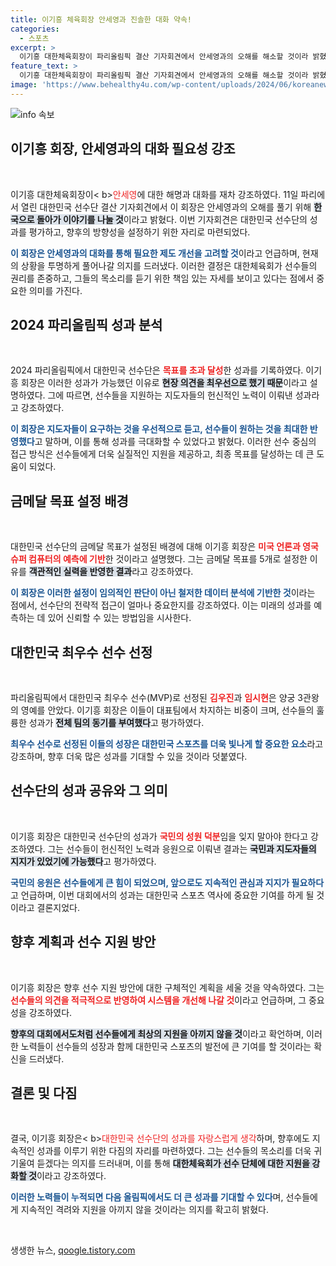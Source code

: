 ```yaml
---
title: 이기흥 체육회장 안세영과 진솔한 대화 약속!
categories:
  - 스포츠
excerpt: >
  이기흥 대한체육회장이 파리올림픽 결산 기자회견에서 안세영과의 오해를 해소할 것이라 밝혔습니다. 그는 성과를 이끈 원동력으로 현장 의견을 강조하며, 향후 제도 개선도 예고했습니다. 클릭해 더 알아보세요!
feature_text: >
  이기흥 대한체육회장이 파리올림픽 결산 기자회견에서 안세영과의 오해를 해소할 것이라 밝혔습니다. 그는 성과를 이끈 원동력으로 현장 의견을 강조하며, 향후 제도 개선도 예고했습니다. 클릭해 더 알아보세요!
image: 'https://www.behealthy4u.com/wp-content/uploads/2024/06/koreanews.jpg'
---
```


<p><img src="https://www.behealthy4u.com/wp-content/uploads/2024/06/koreanews.jpg" alt="info 속보" /></p>

<h2 data-ke-size="size26">이기흥 회장, 안세영과의 대화 필요성 강조</h2>

<p data-ke-size="size16">&nbsp;</p>

<p>이기흥 대한체육회장이&lt; b><span style="color: #ee2323;">안세영</span></b>에 대한 해명과 대화를 재차 강조하였다. 11일 파리에서 열린 대한민국 선수단 결산 기자회견에서 이 회장은 안세영과의 오해를 풀기 위해 <b><span style="background-color: #21538527;">한국으로 돌아가 이야기를 나눌 것</span></b>이라고 밝혔다. 이번 기자회견은 대한민국 선수단의 성과를 평가하고, 향후의 방향성을 설정하기 위한 자리로 마련되었다. </p>

<p><b><span style="color: #1a5490;">이 회장은 안세영과의 대화를 통해 필요한 제도 개선을 고려할 것</span></b>이라고 언급하며, 현재의 상황을 투명하게 풀어나갈 의지를 드러냈다. 이러한 결정은 대한체육회가 선수들의 권리를 존중하고, 그들의 목소리를 듣기 위한 책임 있는 자세를 보이고 있다는 점에서 중요한 의미를 가진다.</p>

<h2 data-ke-size="size26">2024 파리올림픽 성과 분석</h2>

<p data-ke-size="size16">&nbsp;</p>

<p>2024 파리올림픽에서 대한민국 선수단은 <b><span style="color: #ee2323;">목표를 초과 달성</span></b>한 성과를 기록하였다. 이기흥 회장은 이러한 성과가 가능했던 이유로 <b><span style="background-color: #21538527;">현장 의견을 최우선으로 했기 때문</span></b>이라고 설명하였다. 그에 따르면, 선수들을 지원하는 지도자들의 헌신적인 노력이 이뤄낸 성과라고 강조하였다.</p>

<p><b><span style="color: #1a5490;">이 회장은 지도자들이 요구하는 것을 우선적으로 듣고, 선수들이 원하는 것을 최대한 반영했다</span></b>고 말하며, 이를 통해 성과를 극대화할 수 있었다고 밝혔다. 이러한 선수 중심의 접근 방식은 선수들에게 더욱 실질적인 지원을 제공하고, 최종 목표를 달성하는 데 큰 도움이 되었다.</p>

<h2 data-ke-size="size26">금메달 목표 설정 배경</h2>

<p data-ke-size="size16">&nbsp;</p>

<p>대한민국 선수단의 금메달 목표가 설정된 배경에 대해 이기흥 회장은 <b><span style="color: #ee2323;">미국 언론과 영국 슈퍼 컴퓨터의 예측에 기반</span></b>한 것이라고 설명했다. 그는 금메달 목표를 5개로 설정한 이유를 <b><span style="background-color: #21538527;">객관적인 실력을 반영한 결과</span></b>라고 강조하였다. </p>

<p><b><span style="color: #1a5490;">이 회장은 이러한 설정이 임의적인 판단이 아닌 철저한 데이터 분석에 기반한 것</span></b>이라는 점에서, 선수단의 전략적 접근이 얼마나 중요한지를 강조하였다. 이는 미래의 성과를 예측하는 데 있어 신뢰할 수 있는 방법임을 시사한다.</p>

<h2 data-ke-size="size26">대한민국 최우수 선수 선정</h2>

<p data-ke-size="size16">&nbsp;</p>

<p>파리올림픽에서 대한민국 최우수 선수(MVP)로 선정된 <b><span style="color: #ee2323;">김우진</span></b>과 <b><span style="color: #ee2323;">임시현</span></b>은 양궁 3관왕의 영예를 안았다. 이기흥 회장은 이들이 대표팀에서 차지하는 비중이 크며, 선수들의 훌륭한 성과가 <b><span style="background-color: #21538527;">전체 팀의 동기를 부여했다</span></b>고 평가하였다.</p>

<p><b><span style="color: #1a5490;">최우수 선수로 선정된 이들의 성장은 대한민국 스포츠를 더욱 빛나게 할 중요한 요소</span></b>라고 강조하며, 향후 더욱 많은 성과를 기대할 수 있을 것이라 덧붙였다.</p>

<h2 data-ke-size="size26">선수단의 성과 공유와 그 의미</h2>

<p data-ke-size="size16">&nbsp;</p>

<p>이기흥 회장은 대한민국 선수단의 성과가 <b><span style="color: #ee2323;">국민의 성원 덕분</span></b>임을 잊지 말아야 한다고 강조하였다. 그는 선수들이 헌신적인 노력과 응원으로 이뤄낸 결과는 <b><span style="background-color: #21538527;">국민과 지도자들의 지지가 있었기에 가능했다</span></b>고 평가하였다.</p>

<p><b><span style="color: #1a5490;">국민의 응원은 선수들에게 큰 힘이 되었으며, 앞으로도 지속적인 관심과 지지가 필요하다</span></b>고 언급하며, 이번 대회에서의 성과는 대한민국 스포츠 역사에 중요한 기여를 하게 될 것이라고 결론지었다.</p>

<h2 data-ke-size="size26">향후 계획과 선수 지원 방안</h2>

<p data-ke-size="size16">&nbsp;</p>

<p>이기흥 회장은 향후 선수 지원 방안에 대한 구체적인 계획을 세울 것을 약속하였다. 그는 <b><span style="color: #ee2323;">선수들의 의견을 적극적으로 반영하여 시스템을 개선해 나갈 것</span></b>이라고 언급하며, 그 중요성을 강조하였다. </p>

<p><b><span style="background-color: #21538527;">향후의 대회에서도처럼 선수들에게 최상의 지원을 아끼지 않을 것</span></b>이라고 확언하며, 이러한 노력들이 선수들의 성장과 함께 대한민국 스포츠의 발전에 큰 기여를 할 것이라는 확신을 드러냈다.</p>

<h2 data-ke-size="size26">결론 및 다짐</h2>

<p data-ke-size="size16">&nbsp;</p>

<p>결국, 이기흥 회장은&lt; b><span style="color: #ee2323;">대한민국 선수단의 성과를 자랑스럽게 생각</span></b>하며, 향후에도 지속적인 성과를 이루기 위한 다짐의 자리를 마련하였다. 그는 선수들의 목소리를 더욱 귀 기울여 듣겠다는 의지를 드러내며, 이를 통해 <b><span style="background-color: #21538527;">대한체육회가 선수 단체에 대한 지원을 강화할 것</span></b>이라고 강조하였다.</p>

<p><b><span style="color: #1a5490;">이러한 노력들이 누적되면 다음 올림픽에서도 더 큰 성과를 기대할 수 있다</span></b>며, 선수들에게 지속적인 격려와 지원을 아끼지 않을 것이라는 의지를 확고히 밝혔다. </p>

<p data-ke-size="size16">&nbsp;</p>
생생한 뉴스, <a href="https://qoogle.tistory.com" rel="dofollow">qoogle.tistory.com</a>


